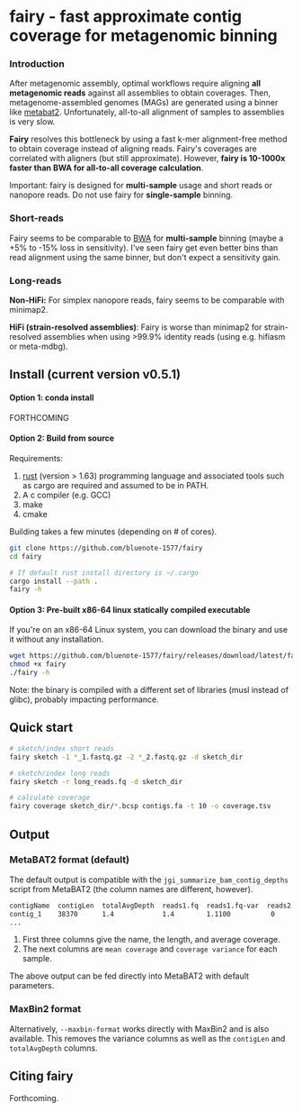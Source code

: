 # fairy - fast approximate contig coverage for metagenomic binning

### Introduction

After metagenomic assembly, optimal workflows require aligning **all metagenomic reads** against all assemblies to obtain coverages. Then, metagenome-assembled genomes (MAGs) are generated using a binner like [metabat2](https://bitbucket.org/berkeleylab/metabat). Unfortunately, all-to-all alignment of samples to assemblies is very slow.

**Fairy** resolves this bottleneck by using a fast k-mer alignment-free method to obtain coverage instead of aligning reads. Fairy's coverages are correlated with aligners (but still approximate). However, **fairy is 10-1000x faster than BWA for all-to-all coverage calculation**. 

Important: fairy is designed for **multi-sample** usage and short reads or nanopore reads. Do not use fairy for **single-sample** binning. 

### Short-reads 
Fairy seems to be comparable to [BWA](https://github.com/lh3/bwa) for **multi-sample** binning (maybe a +5% to -15% loss in sensitivity). I've seen fairy get even better bins than read alignment using the same binner, but don't expect a sensitivity gain.

### Long-reads
**Non-HiFi:** For simplex nanopore reads, fairy seems to be comparable with minimap2. 

**HiFi (strain-resolved assemblies)**: Fairy is worse than minimap2 for strain-resolved assemblies when using >99.9% identity reads (using e.g. hifiasm or meta-mdbg). 

##  Install (current version v0.5.1)

#### Option 1: conda install 

FORTHCOMING

#### Option 2: Build from source

Requirements:
1. [rust](https://www.rust-lang.org/tools/install) (version > 1.63) programming language and associated tools such as cargo are required and assumed to be in PATH.
2. A c compiler (e.g. GCC)
3. make
4. cmake

Building takes a few minutes (depending on # of cores).

```sh
git clone https://github.com/bluenote-1577/fairy
cd fairy

# If default rust install directory is ~/.cargo
cargo install --path . 
fairy -h 
```
#### Option 3: Pre-built x86-64 linux statically compiled executable

If you're on an x86-64 Linux system, you can download the binary and use it without any installation. 

```sh
wget https://github.com/bluenote-1577/fairy/releases/download/latest/fairy
chmod +x fairy
./fairy -h
```

Note: the binary is compiled with a different set of libraries (musl instead of glibc), probably impacting performance. 

## Quick start

```sh
# sketch/index short reads
fairy sketch -1 *_1.fastq.gz -2 *_2.fastq.gz -d sketch_dir

# sketch/index long reads
fairy sketch -r long_reads.fq -d sketch_dir

# calculate coverage
fairy coverage sketch_dir/*.bcsp contigs.fa -t 10 -o coverage.tsv
```

## Output

### MetaBAT2 format (default)

The default output is compatible with the `jgi_summarize_bam_contig_depths` script from MetaBAT2 (the column names are different, however). 

```sh
contigName  contigLen  totalAvgDepth  reads1.fq  reads1.fq-var  reads2.fq  reads2.fq-var  ...
contig_1    38370      1.4            1.4        1.1100          0       0
...
```

1. First three columns give the name, the length, and average coverage.
2. The next columns are `mean coverage` and `coverage variance` for each sample.

The above output can be fed directly into MetaBAT2 with default parameters. 

### MaxBin2 format

Alternatively, `--maxbin-format` works directly with MaxBin2 and is also available. This removes the variance columns as well as the `contigLen` and `totalAvgDepth` columns. 

## Citing fairy

Forthcoming.
